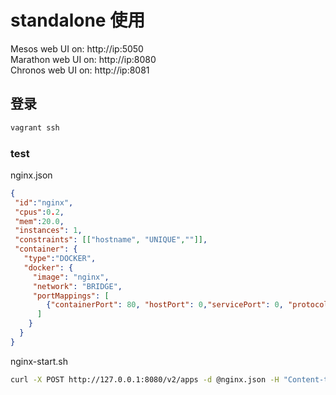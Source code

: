 # standalone 使用

Mesos web UI on: http://ip:5050  
Marathon web UI on: http://ip:8080  
Chronos web UI on: http://ip:8081  

## 登录
```bash
vagrant ssh
```


### test

nginx.json
```json
{
 "id":"nginx",
 "cpus":0.2,
 "mem":20.0,
 "instances": 1,
 "constraints": [["hostname", "UNIQUE",""]],
 "container": {
   "type":"DOCKER",
   "docker": {
     "image": "nginx",
     "network": "BRIDGE",
     "portMappings": [
        {"containerPort": 80, "hostPort": 0,"servicePort": 0, "protocol": "tcp" }
      ]
    }
  }
}
```

nginx-start.sh
```bash
curl -X POST http://127.0.0.1:8080/v2/apps -d @nginx.json -H "Content-type: application/json"
```

